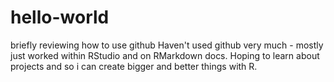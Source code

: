 # hello-world
briefly reviewing how to use github
Haven't used github very much - mostly just worked within RStudio and on RMarkdown docs.
Hoping to learn about projects and so i can create bigger and better things with R.
